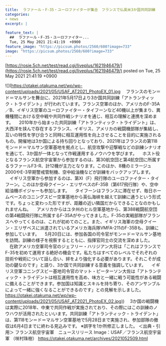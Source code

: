 ```yaml
---
title:  ラファール・F-35・ユーロファイターが集合　フランスで仏英米3か国共同訓練  
categories:
- news
excerpt: |
  
feature_text: |
  ##  ラファール・F-35・ユーロファイター...
  Tue, 25 May 2021 21:41:19  +0900
feature_image: "https://picsum.photos/2560/600?image=733"
image: "https://picsum.photos/2560/600?image=733"
---
```


[https://rosie.5ch.net/test/read.cgi/liveplus/1621946479/](https://rosie.5ch.net/test/read.cgi/liveplus/1621946479/)
posted on Tue, 25 May 2021 21:41:19  +0900

<!--more-->

![](https://otakei.otakuma.net/wp/wp-content/uploads/2021/05/USAF_AT2021_PhotoEX_01.jpg 　フランスのモン＝ド＝マルサンを舞台に、2021年5月17日より3か国共同訓練「アトランティック・トライデント」が行われています。フランス空軍のほか、アメリカのF-35A／B、イギリス空軍のユーロファイター・タイフーンなど40機以上が集まり、異機種間における空中戦や共同作戦シナリオを通じ、相互の理解と連携を深めます。 　2010年から始まった共同訓練「アトランティック・トライデント」は、大西洋を挟んで存在するフランス、イギリス、アメリカの戦闘機部隊が集結し、互いの特性を学び合うと同時に相互運用性を向上させることを目的に実施されるもの。開催地は3か国による持ち回りとなっており、2021年はフランスの第118モン＝ド＝マルサン空軍基地を拠点とし、航空攻撃や迎撃戦などの訓練シナリオを通じて、3か国が一体となって作戦運用するノウハウを学びます。 　ホスト役となるフランス航空宇宙軍から参加するのは、第30航空団と第4航空団に所属するラファールF3-R、計12機が主力となります。このほか、8機のミラージュ2000やE-3早期警戒管制機、空中給油機などが訓練をバックアップします。 　イギリス空軍から参加するのは、第XI（F）飛行隊のユーロファイター・タイフーン。このほか空母クイーン・エリザベスのF-35B（第617飛行隊）や、空中給油機ボイジャーも参加します。 　タイフーンはフランスに滞在せず、毎日ホームベースのコニングスビー空軍基地から英仏海峡を越えて訓練に通うという形式です。ちょっと変わった形ですが、距離の近い隣国だからできることなのかもしれませんね。 　アメリカからはユタ州のヒル空軍基地から、第388戦闘航空団の第4戦闘飛行隊に所属するF-35Aがやってきました。F-35の実戦部隊がフランスへやってくるのは、これが初めてのこと。また、イギリス海軍の空母クイーン・エリザベスに派遣されているアメリカ海兵隊VMFA-211のF-35Bも、訓練に参加しています。 　5月20日には、参加各国の司令官がモン＝ド＝マルサン基地を訪問。訓練の様子を視察するとともに、指揮官同士の交流を深めました。 　在欧アメリカ空軍司令官のジェフリー・ハリジアン大将は「これはフランスでF-35を初めて運用する絶好の機会です。私たちはすべてのレベルでそれぞれの技術や戦術について話し合い、絆をより強化する必要があります。それこそが成功の鍵なのです」と語り、3か国で共同訓練する意義を強調しています。 　イギリス空軍コニングスビー基地司令官のマット・ピーターソン大佐は「アトランティック・トライデントは相互運用性を高め、味方と一緒に戦う可能性がある戦闘に備えることができます。参加国は知識とスキルを持ち寄り、そのアンサンブルによって一緒に強くなることができるのです」との見解を示しました。 [https://otakei.otakuma.net/wp/wp-content/uploads/2021/05/USAF_AT2021_PhotoEX_02.jpg)](https://otakei.otakuma.net/wp/wp-content/uploads/2021/05/USAF_AT2021_PhotoEX_02.jpg)) 　3か国の戦闘機は実際に2018年、中東で共同作戦が実施されており、その際にはこの訓練のノウハウが活用されたといいます。共同訓練「アトランティック・トライデント」は、第118モン＝ド＝マルサン空軍基地で5月28日まで実施され、参加部隊の撤収は6月4日までに終わる見込みです。 ※誤字を1か所修正しました。 ＜出典・引用＞ フランス航空宇宙軍　ニュースリリース Image：USAF／フランス航空宇宙軍 （咲村珠樹） https://otakei.otakuma.net/archives/2021052509.html
